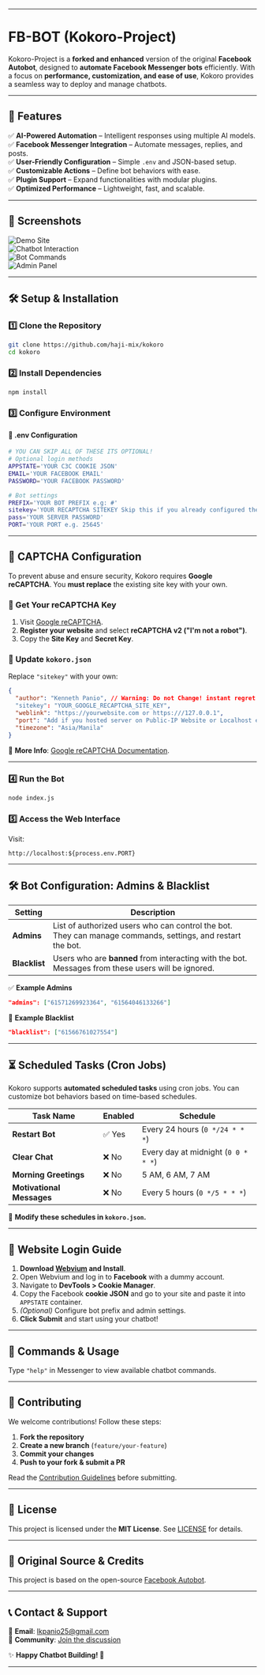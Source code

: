 
---

# **FB-BOT (Kokoro-Project)**  

Kokoro-Project is a **forked and enhanced** version of the original **Facebook Autobot**, designed to **automate Facebook Messenger bots** efficiently. With a focus on **performance, customization, and ease of use**, Kokoro provides a seamless way to deploy and manage chatbots.  

---

## **🚀 Features**  

✅ **AI-Powered Automation** – Intelligent responses using multiple AI models.  
✅ **Facebook Messenger Integration** – Automate messages, replies, and posts.  
✅ **User-Friendly Configuration** – Simple `.env` and JSON-based setup.  
✅ **Customizable Actions** – Define bot behaviors with ease.  
✅ **Plugin Support** – Expand functionalities with modular plugins.  
✅ **Optimized Performance** – Lightweight, fast, and scalable.  

---

## **📸 Screenshots**  

![Demo Site](https://i.imgur.com/R47dOhv.jpeg)  
![Chatbot Interaction](https://i.imgur.com/ciw2pfH.jpeg)  
![Bot Commands](https://i.imgur.com/nNXMoSd.jpeg)  
![Admin Panel](https://i.imgur.com/4fCYUJr.jpeg)  

---

## **🛠 Setup & Installation**  

### **1️⃣ Clone the Repository**  
```bash
git clone https://github.com/haji-mix/kokoro
cd kokoro
```

### **2️⃣ Install Dependencies**  
```bash
npm install
```

### **3️⃣ Configure Environment**  

#### **📌 .env Configuration**  
```bash
# YOU CAN SKIP ALL OF THESE ITS OPTIONAL!
# Optional login methods
APPSTATE='YOUR C3C COOKIE JSON'  
EMAIL='YOUR FACEBOOK EMAIL'  
PASSWORD='YOUR FACEBOOK PASSWORD'  

# Bot settings  
PREFIX='YOUR BOT PREFIX e.g: #'  
sitekey='YOUR RECAPTCHA SITEKEY Skip this if you already configured the kokoro.json'
pass='YOUR SERVER PASSWORD'  
PORT='YOUR PORT e.g. 25645'  
```

---

## **🔑 CAPTCHA Configuration**  

To prevent abuse and ensure security, Kokoro requires **Google reCAPTCHA**. You **must replace** the existing site key with your own.

### **📌 Get Your reCAPTCHA Key**
1. Visit [Google reCAPTCHA](https://www.google.com/recaptcha/admin/create).  
2. **Register your website** and select **reCAPTCHA v2 ("I'm not a robot")**.  
3. Copy the **Site Key** and **Secret Key**.  

### **📌 Update `kokoro.json`**
Replace `"sitekey"` with your own:  
```json
{
  "author": "Kenneth Panio", // Warning: Do not Change! instant regret if you do it : (
  "sitekey": "YOUR_GOOGLE_RECAPTCHA_SITE_KEY",
  "weblink": "https://yourwebsite.com or https:///127.0.0.1",
  "port": "Add if you hosted server on Public-IP Website or Localhost e.g 8080",
  "timezone": "Asia/Manila"
}
```

🔗 **More Info**: [Google reCAPTCHA Documentation](https://developers.google.com/recaptcha/intro).  

---

### **4️⃣ Run the Bot**  
```bash
node index.js
```

### **5️⃣ Access the Web Interface**  
Visit:  
```
http://localhost:${process.env.PORT}
```

---

## **🛠 Bot Configuration: Admins & Blacklist**  

| Setting   | Description |
|-----------|------------|
| **Admins** | List of authorized users who can control the bot. They can manage commands, settings, and restart the bot. |
| **Blacklist** | Users who are **banned** from interacting with the bot. Messages from these users will be ignored. |

✅ **Example Admins**  
```json
"admins": ["61571269923364", "61564046133266"]
```

🚫 **Example Blacklist**  
```json
"blacklist": ["61566761027554"]
```

---

## **⏳ Scheduled Tasks (Cron Jobs)**  

Kokoro supports **automated scheduled tasks** using cron jobs. You can customize bot behaviors based on time-based schedules.  

| Task Name            | Enabled | Schedule |
|----------------------|---------|------------------------|
| **Restart Bot**      | ✅ Yes  | Every 24 hours (`0 */24 * * *`) |
| **Clear Chat**       | ❌ No   | Every day at midnight (`0 0 * * *`) |
| **Morning Greetings** | ❌ No   | 5 AM, 6 AM, 7 AM |
| **Motivational Messages** | ❌ No   | Every 5 hours (`0 */5 * * *`) |

📌 **Modify these schedules in `kokoro.json`.**  

---

## **🔑 Website Login Guide**  

1. **Download [Webvium](https://mrepol742.github.io/webviumdev/) and Install**.  
2. Open Webvium and log in to **Facebook** with a dummy account.  
3. Navigate to **DevTools > Cookie Manager**.  
4. Copy the Facebook **cookie JSON** and go to your site and paste it into `APPSTATE` container.  
5. *(Optional)* Configure bot prefix and admin settings.  
6. **Click Submit** and start using your chatbot!  

---

## **📖 Commands & Usage**  
Type `"help"` in Messenger to view available chatbot commands.  

---

## **🤝 Contributing**  

We welcome contributions! Follow these steps:  

1. **Fork the repository**  
2. **Create a new branch** (`feature/your-feature`)  
3. **Commit your changes**  
4. **Push to your fork & submit a PR**  

Read the [Contribution Guidelines](CONTRIBUTING.md) before submitting.  

---

## **📜 License**  

This project is licensed under the **MIT License**. See [LICENSE](LICENSE) for details.  

---

## **🔗 Original Source & Credits**  

This project is based on the open-source [Facebook Autobot](https://github.com/aizintel/AUTO).  

---

## **📞 Contact & Support**  

📧 **Email**: [lkpanio25@gmail.com](mailto:lkpanio25@gmail.com)  
💬 **Community**: [Join the discussion](https://facebook.com/groups/coders.dev/)  

✨ **Happy Chatbot Building! 🚀**  

---

